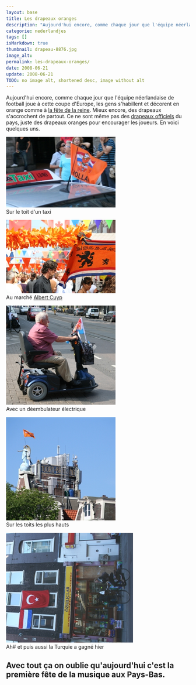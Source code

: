 ```yaml
---
layout: base
title: Les drapeaux oranges
description: "Aujourd'hui encore, comme chaque jour que l'équipe néerlandaise de football joue à cette coupe d'Europe, les gens s'habillent et décorent en orange comme à"
categorie: nederlandjes
tags: []
isMarkdown: true
thumbnail: drapeau-8876.jpg
image_alt: 
permalink: les-drapeaux-oranges/
date: 2008-06-21
update: 2008-06-21
TODO: no image alt, shortened desc, image without alt
---
```


Aujourd'hui encore, comme chaque jour que l'équipe néerlandaise de football joue à cette coupe d'Europe, les gens s'habillent et décorent en orange comme à [la fête de la reine](/la-fete-de-quelle-reine). Mieux encore, des drapeaux s'accrochent de partout. Ce ne sont même pas des [drapeaux officiels](/le-prinsenvlag-aux-fenetres) du pays, juste des drapeaux oranges pour encourager les joueurs. En voici quelques uns.

![](drapeau-8876.jpg)  
Sur le toit d'un taxi

![](drapeau-8735.jpg)  
Au marché [Albert Cuyp](/albert-cuyp-le-marche)

![](drapeau-8742.jpg)  
Avec un déembulateur électrique

![](drapeau-9104.jpg)  
Sur les toits les plus hauts

![](drapeaux-8886.jpg)  
Ah# et puis aussi la Turquie a gagné hier

Avec tout ça on oublie qu'aujourd'hui c'est **la première fête de la musique aux Pays-Bas**. 
---